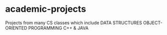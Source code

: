 # academic-projects

Projects from many CS classes which include
DATA STRUCTURES 
OBJECT-ORIENTED PROGRAMMING C++ & JAVA
